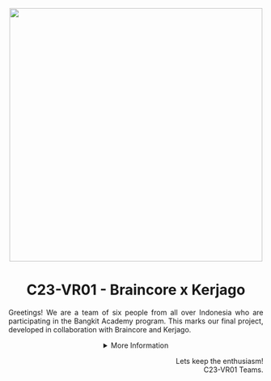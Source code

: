 <p align="center"><img src='https://drive.google.com/uc?id=1d9LedlUpPOGkJyANQZ3EMbP9J0DyTFkX' width="500px"></p>
<h1 align="center"> C23-VR01 - Braincore x Kerjago </h1>

<p align="justify">Greetings! We are a team of six people from all over Indonesia who are participating in the Bangkit Academy program. This marks our final project, developed in collaboration with Braincore and Kerjago.</p>

<details>
   <summary align="center">More Information</summary>

<h2 align="center">Lokergo!</h2>
<p align="center">some image</p>

<p align="justify">Job vacancy platform that integrates multiple platforms into a single compact and streamlined experience, enhanced with a recommendation feature, because we understand the difficulties people face when searching for job vacancies on various websites. This integration aims to increase efficiency and, as a result, accelerate the reduction of unemployment.</p>

<p align="center">
   Try Now!
   <br>
   {link to the web}
</p>

## Our Teams
<p align="justify">Our team consists of two learning paths, namely machine learning and cloud computing, each with specific responsibilities. The Machine Learning team primarily handles data scraping, develops a recommendation engine, and assists in deploying the ML API, while the Cloud Computing team is responsible for creating the platform's frontend and backend, as well as handling API and deployment on the Google Cloud Platform.</p>

### Cloud Computing
| Bangkit ID | Name | Social Media |
|:----------:|:----:|--------------|
|C156BSY3914|Ismail Abdurrahim|[LinkedIn](https://www.linkedin.com/in/ismail-abdurrahim-515862201/)  [Instagram](https://www.instagram.com/)  |
|C119BSY4176|Revansa Helsa Kuswana|[LinkedIn](https://www.linkedin.com/in/revansakuswana/)  [Instagram](https://www.instagram.com/)  |

### Machine Learning
| Bangkit ID | Name | Social Media |
|:----------:|:----:|--------------|
|M186BSY0132|Aldrian Aliv|[LinkedIn](https://www.linkedin.com/in/aldrianaliv/)  [Instagram](https://www.instagram.com)  |
|M237BSY0803|Fakhrie Nabil Putera Setiawan|[LinkedIn](https://www.linkedin.com/in/fakhrie-n/)  [Instagram](https://www.instagram.com/)  |
|M237BSX0840|Tarisha Andhera|[LinkedIn](https://www.linkedin.com/in/tarishaandhera/)  [Instagram](https://www.instagram.com/)  |
|M119BSY1095|Yustaf Kusuma Abi Al Yasid|[LinkedIn](https://www.linkedin.com/in/yustaf-kusuma-abi-al-yasid-17955a225/)  [Instagram](https://www.instagram.com/)  |

## Repository

### Cloud Computing

### Machine Learning
1. [Web Scraping](https://github.com/Lokergo-Dev/web-scraping)
2. [Model Trainer (Transfer Learning)](https://github.com/Lokergo-Dev/model-trainer)
3. [Machine Learning API](https://github.com/Lokergo-Dev/ml-api) 
</details>

<p align="right"> Lets keep the enthusiasm! <br> C23-VR01 Teams. </p>
